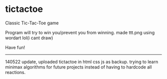 # tictactoe
Classic Tic-Tac-Toe game

Program will try to win you/prevent you from winning.
made ttt.png using wordart lol(i cant draw)


Have fun!

<hr>

140522 update, uploaded tictactoe in html css js as backup. trying to learn minimax algorithms for future projects instead of having to hardcode all reactions.
